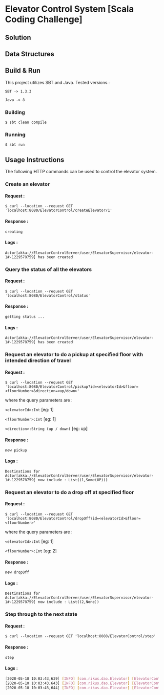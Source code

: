 # Elevator Control System [Scala Coding Challenge]

## Solution

## Data Structures

## Build & Run
This project utilizes SBT and Java.
Tested versions :

    SBT -> 1.3.3

    Java -> 8

### Building
` $ sbt clean compile `

### Running
`$ sbt run`

## Usage Instructions

The following HTTP commands can be used to control the elevator system.

### Create an elevator

#### Request :
`$ curl --location --request GET 'localhost:8080/ElevatorControl/createElevator/1'`
#### Response :
`creating`
#### Logs :
`Actor[akka://ElevatorControlServer/user/ElevatorSupervisor/elevator-1#-1229578759] has been created`

### Query the status of all the elevators

#### Request :
`$ curl --location --request GET 'localhost:8080/ElevatorControl/status'`
#### Response :
`getting status ...`
#### Logs :
`Actor[akka://ElevatorControlServer/user/ElevatorSupervisor/elevator-1#-1229578759] has been created`

### Request an elevator to do a pickup at specified floor with intended direction of travel

#### Request :
`$ curl --location --request GET 'localhost:8080/ElevatorControl/pickup?id=<elevatorId>&floor=<floorNumber>&direction=<up/down>'`

where the query parameters are :

`<elevatorId>:Int` [eg: 1]

`<floorNumber>:Int` [eg: 1]

`<direction>:String (up / down)` [eg: up]

#### Response :
`new pickup`
#### Logs :
`Destinations for Actor[akka://ElevatorControlServer/user/ElevatorSupervisor/elevator-1#-1229578759] now include : List((1,Some(UP)))`

### Request an elevator to do a drop off at specified floor

#### Request :
`$ curl --location --request GET 'localhost:8080/ElevatorControl/dropOff?id=<elevatorId>&floor=<floorNumber>'`

where the query parameters are :

`<elevatorId>:Int` [eg: 1]

`<floorNumber>:Int` [eg: 2]

#### Response :
`new dropOff`
#### Logs :
`Destinations for Actor[akka://ElevatorControlServer/user/ElevatorSupervisor/elevator-1#-1229578759] now include : List((2,None))`

### Step through to the next state

#### Request :
`$ curl --location --request GET 'localhost:8080/ElevatorControl/step'`

#### Response :
`step`
#### Logs :
```bash
[2020-05-10 10:03:43,639] [INFO] [com.rikus.dao.Elevator] [ElevatorControlServer-akka.actor.default-dispatcher-18] [akka://ElevatorControlServer/user/ElevatorSupervisor/elevator-1] - Stepping to next point
[2020-05-10 10:03:43,643] [INFO] [com.rikus.dao.Elevator] [ElevatorControlServer-akka.actor.default-dispatcher-20] [akka://ElevatorControlServer/user/ElevatorSupervisor/elevator-1] - Going to (2,None)
[2020-05-10 10:03:43,644] [INFO] [com.rikus.dao.Elevator] [ElevatorControlServer-akka.actor.default-dispatcher-20] [akka://ElevatorControlServer/user/ElevatorSupervisor/elevator-1] - Destinations for Actor[akka://ElevatorControlServer/user/ElevatorSupervisor/elevator-1#530024638] now include : List()
```
